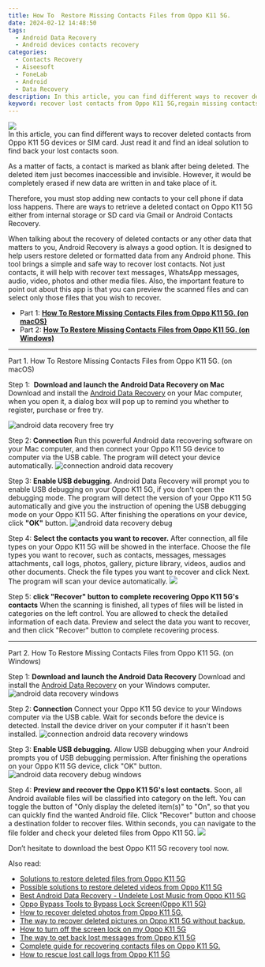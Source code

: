 ```yaml
---
title: How To  Restore Missing Contacts Files from Oppo K11 5G.
date: 2024-02-12 14:48:50
tags: 
  - Android Data Recovery
  - Android devices contacts recovery
categories: 
  - Contacts Recovery
  - Aiseesoft
  - FoneLab
  - Android
  - Data Recovery
description: In this article, you can find different ways to recover deleted contacts from Oppo K11 5G devices or SIM card. Just read it and find an ideal solution to find back your lost contacts soon.
keyword: recover lost contacts from Oppo K11 5G,regain missing contacts,restore deleted phone number on Oppo K11 5G,save erased contacts from Oppo K11 5G,undelete contacts from Oppo K11 5G,retrieve wiped phone number Oppo K11 5G,recover contacts from Oppo K11 5G,restore contacts when deleted in Oppo K11 5G,how can i get contacts back on Oppo K11 5G,how to recover contacts Oppo K11 5G,contacts disappear Oppo K11 5G,lost all contacts in Oppo K11 5G again
---
```


<img src="https://img0mobiles.techidaily.com/images/best-assets/devices/oppo/oppo-k11-5g/4.jpg" class="atpl-imgstyle"  />

<div class="atpl-content atpl-for-fonelab-android recover-contacts">

<div class="atpl-post-description-part-1">
In this article, you can find different ways to recover deleted contacts from Oppo K11 5G devices or SIM card. Just read it and find an ideal solution to find back your lost contacts soon.
</div>




<div class="atpl-post-description-part-2">
<div class="tpl-content-sub-paragraph-normal">
  <p>
    As a matter of facts, a contact is marked as blank after being deleted. The deleted item just becomes inaccessible and invisible. However, it would be completely erased if new data are written in and take place of it.
  </p>
</div>
<div class="tpl-content-sub-paragraph-normal">
  <p>
    Therefore, you must stop adding new contacts to your cell phone if data loss happens. There are ways to retrieve a deleted contact on Oppo K11 5G either from internal storage or SD card via Gmail or Android Contacts Recovery.
  </p>
</div>
</div>

<div class="atpl-post-description-part-3">
<div class="tpl-content-sub-paragraph-content">
  <p>
    When talking about the recovery of deleted contacts or any other data that matters to you, Android Recovery is always a good option. It is designed to help users restore deleted or formatted data from any Android phone. This tool brings a simple and safe way to recover lost contacts. Not just contacts, it will help with recover text messages, WhatsApp messages, audio, video, photos and other media files. Also, the important feature to point out about this app is that you can preview the scanned files and can select only those files that you wish to recover.
  </p>
</div>
</div>


<ul>
  <li>Part 1: <strong><a href="#p1"> How To  Restore Missing Contacts Files from Oppo K11 5G.  (on macOS)</a></strong></li>
  <li>Part 2: <strong><a href="#p2"> How To  Restore Missing Contacts Files from Oppo K11 5G.  (on Windows)</a></strong></li>
</ul>




<!-- Part 1 -->
<a id="p1" name="p1" ></a><hr>

<div>
  <span class="atpl-step-part-style">Part 1. How To  Restore Missing Contacts Files from Oppo K11 5G. (on macOS)</span>
</div>  

<span class="atpl-stepstyle-a"><span>Step 1: </span></span> <strong>Download and launch the Android Data Recovery on Mac</strong>
Download and install the <a href="https://tools.techidaily.com/aiseesoft-android-data-recovery/" target="_blank" rel="noopener">Android Data Recovery</a> on your Mac computer, when you open it, a dialog box will pop up to remind you whether to register, purchase or free try.

<img src="https://tools.techidaily.com/images/apps/aiseesoft/android-data-recovery/mac-free-try.png" class="atpl-imgstyle" alt="android data recovery free try" />

<span class="atpl-stepstyle-a"><span>Step 2: </span></span> <strong>Connection</strong>
Run this powerful Android data recovering software on your Mac computer, and then connect your Oppo K11 5G device to computer via the USB cable. The program will detect your device automatically.
<img src="https://tools.techidaily.com/images/apps/aiseesoft/android-data-recovery/mac-connection-interface.jpg" class="atpl-imgstyle" alt="connection android data recovery" />

<span class="atpl-stepstyle-a"><span>Step 3: </span></span> <strong>Enable USB debugging.</strong>
Android Data Recovery will prompt you to enable USB debugging on your Oppo K11 5G, if you don't open the debugging mode. The program will detect the version of your Oppo K11 5G automatically and give you the instruction of opening the USB debugging mode on your Oppo K11 5G. After finishing the operations on your device, click <strong>"OK"</strong> button.
<img src="https://tools.techidaily.com/images/apps/aiseesoft/android-data-recovery/mac-android-usb-debug.jpg"  class="atpl-imgstyle" alt="android data recovery debug" />

<span class="atpl-stepstyle-a"><span>Step 4: </span></span> <strong>Select the contacts you want to recover.</strong>
After connection, all file types on your Oppo K11 5G will be showed in the interface. Choose the file types you want to recover, such as contacts, messages, messages attachments, call logs, photos, gallery, picture library, videos, audios and other documents. Check the file types you want to recover and click Next. The program will scan your device automatically.
<img src="https://tools.techidaily.com/images/apps/aiseesoft/android-data-recovery/mac-choose-type-contacts.jpg" class="atpl-imgstyle"  />

<span class="atpl-stepstyle-a"><span>Step 5: </span></span> <strong>click "Recover" button to  complete recovering Oppo K11 5G's contacts</strong>
When the scanning is finished, all types of files will be listed in categories on the left control. You are allowed to check the detailed information of each data. Preview and select the data you want to recover, and then click "Recover" button to complete recovering process.


<a id="p2" name="p2"></a><hr>

<!-- Part 2 -->
<div>
  <span class="atpl-step-part-style">Part 2. How To  Restore Missing Contacts Files from Oppo K11 5G. (on Windows)</span>
</div>

<span class="atpl-stepstyle-a"><span>Step 1: </span></span> <strong>Download and launch the Android Data Recovery</strong>
Download and install the <a href="https://tools.techidaily.com/aiseesoft-android-data-recovery/" target="_blank" rel="noopener">Android Data Recovery</a> on your Windows computer.
<img src="https://tools.techidaily.com/images/apps/aiseesoft/android-data-recovery/win-start-interface.png"  class="atpl-imgstyle" alt="android data recovery windows" />

<span class="atpl-stepstyle-a"><span>Step 2: </span></span> <strong>Connection</strong>
Connect your Oppo K11 5G device to your Windows computer via the USB cable. Wait for seconds before the device is detected. Install the device driver on your computer if it hasn't been installed.
<img src="https://tools.techidaily.com/images/apps/aiseesoft/android-data-recovery/win-connection-interface.png" class="atpl-imgstyle" alt="connection android data recovery windows" />

<span class="atpl-stepstyle-a"><span>Step 3: </span></span> <strong>Enable USB debugging.</strong>
Allow USB debugging when your Android prompts you of USB debugging permission. After finishing the operations on your Oppo K11 5G device, click "OK" button.
<img src="https://tools.techidaily.com/images/apps/aiseesoft/android-data-recovery/win-android-usb-debug.png" class="atpl-imgstyle" alt="android data recovery debug windows" />

<span class="atpl-stepstyle-a"><span>Step 4: </span></span> <strong>Preview and recover the Oppo K11 5G's lost contacts.</strong>
Soon, all Android available files will be classified into category on the left. You can toggle the button of "Only display the deleted item(s)" to "On", so that you can quickly find the wanted Android file. Click "Recover" button and choose a destination folder to recover files. Within seconds, you can navigate to the file folder and check your deleted files from Oppo K11 5G.
<img src="https://tools.techidaily.com/images/apps/aiseesoft/android-data-recovery/win-recover-contacts.jpg" class="atpl-imgstyle"  />

<div class="atpl-post-description-part-4">
<div class="tpl-content-sub-paragraph-normal">
    <p>
        Don’t hesitate to download the best Oppo K11 5G recovery tool now.
    </p>
</div>
</div>

<ins class="adsbygoogle"
     style="display:block"
     data-ad-client="ca-pub-7571918770474297"
     data-ad-slot="8358498916"
     data-ad-format="auto"
     data-full-width-responsive="true"></ins>

<span class="atpl-alsoreadstyle">Also read:</span>
<div><ul>
<li><a href="/solutions-to-restore-deleted-files-from-oppo-k11-5g-by-fonelab-android-recover-data/" target="_blank" rel="noopener"><u>Solutions to restore deleted files from Oppo K11 5G</u></a></li>
<li><a href="/possible-solutions-to-restore-deleted-videos-from-oppo-k11-5g-by-fonelab-android-recover-video/" target="_blank" rel="noopener"><u>Possible solutions to restore deleted videos from Oppo K11 5G</u></a></li>
<li><a href="/best-android-data-recovery-undelete-lost-music-from-oppo-k11-5g-by-fonelab-android-recover-music/" target="_blank" rel="noopener"><u>Best Android Data Recovery - Undelete Lost Music from Oppo K11 5G</u></a></li>
<li><a href="/oppo-bypass-tools-to-bypass-lock-screen-oppo-k11-5g-by-drfone-android-unlock-android-unlock/" target="_blank" rel="noopener"><u>Oppo Bypass Tools to Bypass Lock Screen(Oppo K11 5G)</u></a></li>
<li><a href="/how-to-recover-deleted-photos-from-oppo-k11-5g-by-fonelab-android-recover-photos/" target="_blank" rel="noopener"><u>How to recover deleted photos from Oppo K11 5G.</u></a></li>
<li><a href="/the-way-to-recover-deleted-pictures-on-oppo-k11-5g-without-backup-by-fonelab-android-recover-pictures/" target="_blank" rel="noopener"><u>The way to recover deleted pictures on Oppo K11 5G without backup.</u></a></li>
<li><a href="/how-to-turn-off-the-screen-lock-on-my-oppo-k11-5g-by-drfone-android-unlock-android-unlock/" target="_blank" rel="noopener"><u>How to turn off the screen lock on my Oppo K11 5G</u></a></li>
<li><a href="/the-way-to-get-back-lost-messages-from-oppo-k11-5g-by-fonelab-android-recover-messages/" target="_blank" rel="noopener"><u>The way to get back lost messages from Oppo K11 5G</u></a></li>
<li><a href="/complete-guide-for-recovering-contacts-files-on-oppo-k11-5g-by-fonelab-android-recover-contacts/" target="_blank" rel="noopener"><u>Complete guide for recovering contacts files on Oppo K11 5G.</u></a></li>
<li><a href="/how-to-rescue-lost-call-logs-from-oppo-k11-5g-by-fonelab-android-recover-call-logs/" target="_blank" rel="noopener"><u>How to rescue lost call logs from Oppo K11 5G</u></a></li>
</ul></div>

</div>
